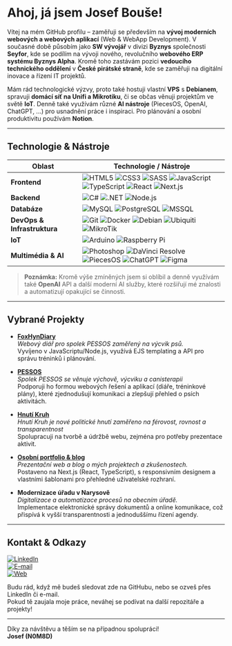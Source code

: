 <!-- 
  Tento README.md slouží jako stručné představení na GitHub profilu N0M8D (Josef Bouše).
  Upravujte dle potřeby.
-->

# Ahoj, já jsem **Josef Bouše**! 

Vítej na mém GitHub profilu – zaměřuji se především na **vývoj moderních webových a webových aplikací** (Web & WebApp Development). V současné době působím jako **SW vývojář** v divizi **Byznys** společnosti **Seyfor**, kde se podílím na vývoji nového, revolučního **webového ERP systému Byznys Alpha**. Kromě toho zastávám pozici **vedoucího technického oddělení** v **České pirátské straně**, kde se zaměřuji na digitální inovace a řízení IT projektů.

Mám rád technologické výzvy, proto také hostuji vlastní **VPS** s **Debianem**, spravuji **domácí síť na Unifi a Mikrotiku**, či se občas věnuji projektům ve světě **IoT**. Denně také využívám různé **AI nástroje** (PiecesOS, OpenAI, ChatGPT, ...) pro usnadnění práce i inspiraci. Pro plánování a osobní produktivitu používám **Notion**.  

---

## Technologie & Nástroje

| Oblast                     | Technologie / Nástroje                                                                                                                                                                                                                                                                                         |
|----------------------------|-----------------------------------------------------------------------------------------------------------------------------------------------------------------------------------------------------------------------------------------------------------------------------------------------------------------|
| **Frontend**               | ![HTML5](https://img.shields.io/badge/HTML5-E34F26?logo=html5&logoColor=white) ![CSS3](https://img.shields.io/badge/CSS3-1572B6?logo=css3&logoColor=white) ![SASS](https://img.shields.io/badge/Sass-CC6699?logo=sass&logoColor=white) ![JavaScript](https://img.shields.io/badge/JavaScript-F7DF1E?logo=javascript&logoColor=black) ![TypeScript](https://img.shields.io/badge/TypeScript-3178C6?logo=typescript&logoColor=white) ![React](https://img.shields.io/badge/React-61DAFB?logo=react&logoColor=black) ![Next.js](https://img.shields.io/badge/Next.js-000000?logo=nextdotjs&logoColor=white) |
| **Backend**                | ![C#](https://img.shields.io/badge/C%23-239120?logo=csharp&logoColor=white) ![.NET](https://img.shields.io/badge/.NET-512BD4?logo=.net&logoColor=white) ![Node.js](https://img.shields.io/badge/Node.js-339933?logo=nodedotjs&logoColor=white)                                                                                                  |
| **Databáze**               | ![MySQL](https://img.shields.io/badge/MySQL-4479A1?logo=mysql&logoColor=white) ![PostgreSQL](https://img.shields.io/badge/PostgreSQL-4169E1?logo=postgresql&logoColor=white) ![MSSQL](https://img.shields.io/badge/Microsoft%20SQL%20Server-CC2927?logo=microsoft%20sql%20server&logoColor=white)                                                     |
| **DevOps & Infrastruktura**| ![Git](https://img.shields.io/badge/Git-F05032?logo=git&logoColor=white) ![Docker](https://img.shields.io/badge/Docker-2496ED?logo=docker&logoColor=white) ![Debian](https://img.shields.io/badge/Debian-A81D33?logo=debian&logoColor=white) ![Ubiquiti](https://img.shields.io/badge/Ubiquiti-0559C9?logo=ubiquiti&logoColor=white) ![MikroTik](https://img.shields.io/badge/MikroTik-B0215F?logo=mikrotik&logoColor=white) |
| **IoT**                    | ![Arduino](https://img.shields.io/badge/Arduino-00979D?logo=arduino&logoColor=white) ![Raspberry Pi](https://img.shields.io/badge/Raspberry%20Pi-C51A4A?logo=raspberrypi&logoColor=white)                                                                                                                                                              |
| **Multimédia & AI**        | ![Photoshop](https://img.shields.io/badge/Photoshop-31A8FF?logo=adobe%20photoshop&logoColor=white) ![DaVinci Resolve](https://img.shields.io/badge/DaVinci_Resolve-221C19?logo=blackmagicdesign&logoColor=white) ![PiecesOS](https://img.shields.io/badge/PiecesOS-EA80FC?logo=data:image/png;base64,iVBORw0KGgoAAAANSUhEUgAAAAEAAAABCAYAAAAtSAb9AAAALUlEQVR42mNU8/s/OX/+z0ATc8AB2o4M0Qnk6SAgEi0QwGBs+fMAEAFjdBUT4oAbzQAAAAAElFTkSuQmCC&logoColor=white) ![ChatGPT](https://img.shields.io/badge/ChatGPT-10A37F?logo=OpenAI&logoColor=white) ![Figma](https://img.shields.io/badge/Figma-F24E1E?logo=figma&logoColor=white) |


> **Poznámka:** Kromě výše zmíněných jsem si oblíbil a denně využívám také **OpenAI** API a další moderní AI služby, které rozšiřují mé znalosti a automatizují opakující se činnosti.  

---

## Vybrané Projekty

- **[FoxHynDiary](https://github.com/N0M8D/FoxHynDiary)**  
  *Webový diář pro spolek PESSOS zaměřený na výcvik psů.*  
  Vyvíjeno v JavaScriptu/Node.js, využívá EJS templating a API pro správu tréninků i plánování.

- **[PESSOS](https://pessos.cz)**  
  *Spolek PESSOS se věnuje výchově, výcviku a canisterapii*  
  Podporuji ho formou webových řešení a aplikací (diáře, tréninkové plány), které zjednodušují komunikaci a zlepšují přehled o psích aktivitách.

- **[Hnutí Kruh](https://hnutikruh.cz)**  
  *Hnutí Kruh je nové politické hnutí zaměřeno na férovost, rovnost a transparentnost*  
  Spolupracuji na tvorbě a údržbě webu, zejména pro potřeby prezentace aktivit.

- **[Osobní portfolio & blog](https://www.josefbouse.cz)**  
  *Prezentační web a blog o mých projektech a zkušenostech.*  
  Postaveno na Next.js (React, TypeScript), s responsivním designem a vlastními šablonami pro přehledné uživatelské rozhraní.

- **Modernizace úřadu v Narysově**  
  *Digitalizace a automatizace procesů na obecním úřadě.*  
  Implementace elektronické správy dokumentů a online komunikace, což přispívá k vyšší transparentnosti a jednoduššímu řízení agendy.

---

## Kontakt & Odkazy

[![LinkedIn](https://img.shields.io/badge/LinkedIn-Josef%20Bou%C5%A1e-0077B5?logo=linkedin&logoColor=white)](https://www.linkedin.com/in/josef-bou%C5%A1e-b4366916b)  
[![E–mail](https://img.shields.io/badge/E–mail-info%40josefbouse.cz-D14836?logo=gmail&logoColor=white)](mailto:info@josefbouse.cz)  
[![Web](https://img.shields.io/badge/Web-josefbouse.cz-000000?logo=google-chrome&logoColor=white)](https://www.josefbouse.cz)

Budu rád, když mě budeš sledovat zde na GitHubu, nebo se ozveš přes LinkedIn či e-mail.  
Pokud tě zaujala moje práce, neváhej se podívat na další repozitáře a projekty!  

---

Díky za návštěvu a těším se na případnou spolupráci!  
**Josef (N0M8D)**  
